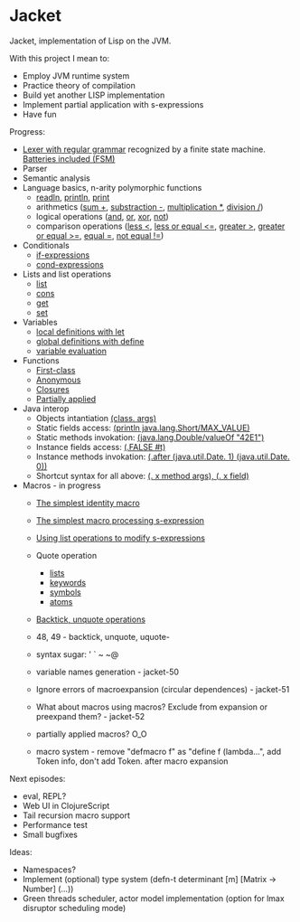Jacket
===

Jacket, implementation of Lisp on the JVM.

With this project I mean to:
* Employ JVM runtime system
* Practice theory of compilation
* Build yet another LISP implementation
* Implement partial application with s-expressions
* Have fun

Progress:
* [Lexer with regular grammar](https://github.com/antonlogvinenko/jacket/blob/master/src/jacket/lexer/lexer.clj) recognized by a finite state machine. [Batteries included (FSM)](https://github.com/antonlogvinenko/jacket/blob/master/src/jacket/lexer/fsm.clj)
* Parser
* Semantic analysis
* Language basics, n-arity polymorphic functions
    * [readln](https://github.com/antonlogvinenko/jacket/blob/master/test-programs/readln.jt), [println](https://github.com/antonlogvinenko/jacket/blob/master/test-programs/println.jt), [print](https://github.com/antonlogvinenko/jacket/blob/master/test-programs/print.jt)
    * arithmetics ([sum +](https://github.com/antonlogvinenko/jacket/blob/master/test-programs/println-sum-n.jt), [substraction -](https://github.com/antonlogvinenko/jacket/blob/master/test-programs/println-sub-n.jt), [multiplication *](https://github.com/antonlogvinenko/jacket/blob/master/test-programs/println-mul-n.jt), [division /](https://github.com/antonlogvinenko/jacket/blob/master/test-programs/println-div-n.jt))
    * logical operations ([and](https://github.com/antonlogvinenko/jacket/blob/master/test-programs/bool-and-n-arity.jt), [or](https://github.com/antonlogvinenko/jacket/blob/master/test-programs/bool-or.jt), [xor](https://github.com/antonlogvinenko/jacket/blob/master/test-programs/bool-xor.jt), [not](https://github.com/antonlogvinenko/jacket/blob/master/test-programs/bool-not.jt))
    * comparison operations ([less <](https://github.com/antonlogvinenko/jacket/blob/master/test-programs/comp-less.jt), [less or equal <=](https://github.com/antonlogvinenko/jacket/blob/master/test-programs/comp-less-or-equal.jt), [greater >](https://github.com/antonlogvinenko/jacket/blob/master/test-programs/comp-greater.jt), [greater or equal >=](https://github.com/antonlogvinenko/jacket/blob/master/test-programs/comp-greater-or-equal.jt), [equal =](https://github.com/antonlogvinenko/jacket/blob/master/test-programs/comp-equal.jt), [not equal !=](https://github.com/antonlogvinenko/jacket/blob/master/test-programs/comp-nequal.jt))
* Conditionals
    * [if-expressions](https://github.com/antonlogvinenko/jacket/blob/master/test-programs/cond-if-false.jt)
    * [cond-expressions](https://github.com/antonlogvinenko/jacket/blob/master/test-programs/cond-cond.jt)
* Lists and list operations
    * [list](https://github.com/antonlogvinenko/jacket/blob/master/test-programs/list-list-args.jt)
    * [cons](https://github.com/antonlogvinenko/jacket/blob/master/test-programs/list-cons.jt)
    * [get](https://github.com/antonlogvinenko/jacket/blob/master/test-programs/list-get.jt)
    * [set](https://github.com/antonlogvinenko/jacket/blob/master/test-programs/list-set.jt)
* Variables
    * [local definitions with let](https://github.com/antonlogvinenko/jacket/blob/master/test-programs/let-cool-one.jt)
    * [global definitions with define](https://github.com/antonlogvinenko/jacket/blob/master/test-programs/define.jt)
    * [variable evaluation](https://github.com/antonlogvinenko/jacket/blob/master/test-programs/define-big.jt)
* Functions
    * [First-class](https://github.com/antonlogvinenko/jacket/blob/master/test-programs/closure-first-class.jt)
    * [Anonymous](https://github.com/antonlogvinenko/jacket/blob/master/test-programs/closure-single-arg.jt)
    * [Closures](https://github.com/antonlogvinenko/jacket/blob/master/test-programs/closure-closed.jt)
    * [Partially applied](https://github.com/antonlogvinenko/jacket/blob/master/test-programs/closure-currying.jt)
* Java interop
    * Objects intantiation [(class. args)](https://github.com/antonlogvinenko/jacket/blob/master/test-programs/interop-instantiate.jt)
    * Static fields access: [(println java.lang.Short/MAX_VALUE)](https://github.com/antonlogvinenko/jacket/blob/master/test-programs/interop-static-field.jt)
    * Static methods invokation: [(java.lang.Double/valueOf "42E1")](https://github.com/antonlogvinenko/jacket/blob/master/test-programs/interop-static-method.jt)
    * Instance fields access: [(.FALSE #t)](https://github.com/antonlogvinenko/jacket/blob/master/test-programs/interop-instance-get-field.jt)
    * Instance methods invokation: [(.after (java.util.Date. 1) (java.util.Date. 0))](https://github.com/antonlogvinenko/jacket/blob/master/test-programs/interop-instance-invoke-method.jt)
    * Shortcut syntax for all above: [(. x method args), (. x field)](https://github.com/antonlogvinenko/jacket/blob/master/test-programs/interop-instance-static-field-method.jt)
* Macros - in progress
    * [The simplest identity macro](https://github.com/antonlogvinenko/jacket/blob/master/test-programs/macro-definition.jt)
    * [The simplest macro processing s-expression](https://github.com/antonlogvinenko/jacket/blob/master/test-programs/macro-sexpr.jt)
    * [Using list operations to modify s-expressions](https://github.com/antonlogvinenko/jacket/blob/master/test-programs/macro-list.jt)
    * Quote operation
        * [lists](https://github.com/antonlogvinenko/jacket/blob/master/test-programs/macro-quoted-list.jt)
        * [keywords](https://github.com/antonlogvinenko/jacket/blob/master/test-programs/macro-quoted-keyword.jt)
        * [symbols](https://github.com/antonlogvinenko/jacket/blob/master/test-programs/macro-quoted-symbol.jt)
        * [atoms](https://github.com/antonlogvinenko/jacket/blob/master/test-programs/macro-quoted-atom.jt)
    * [Backtick, unquote operations](https://github.com/antonlogvinenko/jacket/blob/master/test-programs/macro-backtick-unquoted.jt)
    
    * 48, 49 - backtick, unquote, uquote-
    * syntax sugar: ' ` ~ ~@

    * variable names generation - jacket-50
    * Ignore errors of macroexpansion (circular dependences) - jacket-51
    * What about macros using macros? Exclude from expansion or preexpand them? - jacket-52
    
    * partially applied macros? O_O

    * macro system - remove "defmacro f" as "define f (lambda...", add Token info, don't add Token. after macro expansion

Next episodes:
* eval, REPL?
* Web UI in ClojureScript
* Tail recursion macro support
* Performance test
* Small bugfixes

Ideas:
* Namespaces?
* Implement (optional) type system (defn-t determinant [m] [Matrix -> Number] (...))
* Green threads scheduler, actor model implementation (option for lmax disruptor scheduling mode)